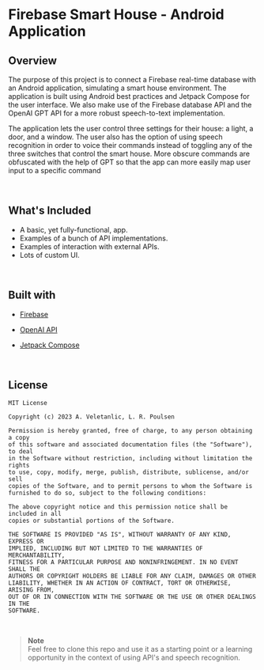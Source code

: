 # Firebase Smart House - Android Application

## Overview

The purpose of this project is to connect a Firebase real-time database with an Android application, simulating a smart house environment. 
The application is built using Android best practices and Jetpack Compose for the user interface. We also make use of the Firebase database API and the OpenAI GPT API for
a more robust speech-to-text implementation.

The application lets the user control three settings for their house: a light, a door, and a window. The user also has the option of using speech recognition in order
to voice their commands instead of toggling any of the three switches that control the smart house. More obscure commands are obfuscated with the help of GPT so that
the app can more easily map user input to a specific command

<br>

## What's Included

- A basic, yet fully-functional, app.
- Examples of a bunch of API implementations.
- Examples of interaction with external APIs.
- Lots of custom UI.

<br>

## Built with

- [Firebase](https://realm.io)
- [OpenAI API](https://openai.com/blog/openai-api)
- [Jetpack Compose](https://developer.android.com/jetpack/compose)

  <br>

## License

```
MIT License

Copyright (c) 2023 A. Veletanlic, L. R. Poulsen

Permission is hereby granted, free of charge, to any person obtaining a copy
of this software and associated documentation files (the "Software"), to deal
in the Software without restriction, including without limitation the rights
to use, copy, modify, merge, publish, distribute, sublicense, and/or sell
copies of the Software, and to permit persons to whom the Software is
furnished to do so, subject to the following conditions:

The above copyright notice and this permission notice shall be included in all
copies or substantial portions of the Software.

THE SOFTWARE IS PROVIDED "AS IS", WITHOUT WARRANTY OF ANY KIND, EXPRESS OR
IMPLIED, INCLUDING BUT NOT LIMITED TO THE WARRANTIES OF MERCHANTABILITY,
FITNESS FOR A PARTICULAR PURPOSE AND NONINFRINGEMENT. IN NO EVENT SHALL THE
AUTHORS OR COPYRIGHT HOLDERS BE LIABLE FOR ANY CLAIM, DAMAGES OR OTHER
LIABILITY, WHETHER IN AN ACTION OF CONTRACT, TORT OR OTHERWISE, ARISING FROM,
OUT OF OR IN CONNECTION WITH THE SOFTWARE OR THE USE OR OTHER DEALINGS IN THE
SOFTWARE.
```

<br>

> **Note**  
> Feel free to clone this repo and use it as a starting point or a learning opportunity in the context of using API's and speech recognition.
